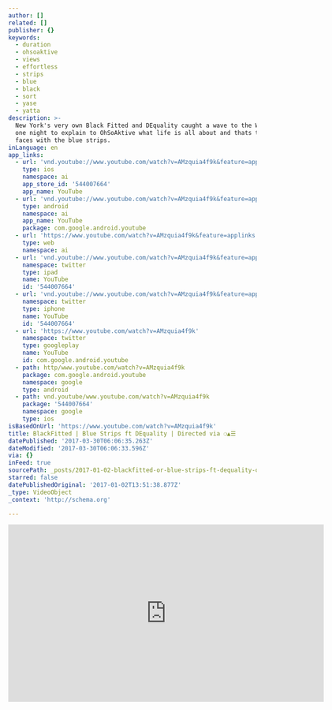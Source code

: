 ```yaml
---
author: []
related: []
publisher: {}
keywords:
  - duration
  - ohsoaktive
  - views
  - effortless
  - strips
  - blue
  - black
  - sort
  - yase
  - yatta
description: >-
  New York's very own Black Fitted and DEquality caught a wave to the WestCoast
  one night to explain to OhSoAktive what life is all about and thats the green
  faces with the blue strips.
inLanguage: en
app_links:
  - url: 'vnd.youtube://www.youtube.com/watch?v=AMzquia4f9k&feature=applinks'
    type: ios
    namespace: ai
    app_store_id: '544007664'
    app_name: YouTube
  - url: 'vnd.youtube://www.youtube.com/watch?v=AMzquia4f9k&feature=applinks'
    type: android
    namespace: ai
    app_name: YouTube
    package: com.google.android.youtube
  - url: 'https://www.youtube.com/watch?v=AMzquia4f9k&feature=applinks'
    type: web
    namespace: ai
  - url: 'vnd.youtube://www.youtube.com/watch?v=AMzquia4f9k&feature=applinks'
    namespace: twitter
    type: ipad
    name: YouTube
    id: '544007664'
  - url: 'vnd.youtube://www.youtube.com/watch?v=AMzquia4f9k&feature=applinks'
    namespace: twitter
    type: iphone
    name: YouTube
    id: '544007664'
  - url: 'https://www.youtube.com/watch?v=AMzquia4f9k'
    namespace: twitter
    type: googleplay
    name: YouTube
    id: com.google.android.youtube
  - path: http/www.youtube.com/watch?v=AMzquia4f9k
    package: com.google.android.youtube
    namespace: google
    type: android
  - path: vnd.youtube/www.youtube.com/watch?v=AMzquia4f9k
    package: '544007664'
    namespace: google
    type: ios
isBasedOnUrl: 'https://www.youtube.com/watch?v=AMzquia4f9k'
title: BlackFitted | Blue Strips ft DEquality | Directed via ❍▲☰
datePublished: '2017-03-30T06:06:35.263Z'
dateModified: '2017-03-30T06:06:33.596Z'
via: {}
inFeed: true
sourcePath: _posts/2017-01-02-blackfitted-or-blue-strips-ft-dequality-or-directed-via.md
starred: false
datePublishedOriginal: '2017-01-02T13:51:38.877Z'
_type: VideoObject
_context: 'http://schema.org'

---
```

<iframe src="https://cdn.embedly.com/widgets/media.html?src=https%3A%2F%2Fwww.youtube.com%2Fembed%2FAMzquia4f9k%3Ffeature%3Doembed&amp;url=http%3A%2F%2Fwww.youtube.com%2Fwatch%3Fv%3DAMzquia4f9k&amp;image=https%3A%2F%2Fi.ytimg.com%2Fvi%2FAMzquia4f9k%2Fhqdefault.jpg&amp;key=b7d04c9b404c499eba89ee7072e1c4f7&amp;type=text%2Fhtml&amp;schema=youtube" width="640" height="360" scrolling="no" frameborder="0" allowfullscreen="" style=""></iframe>